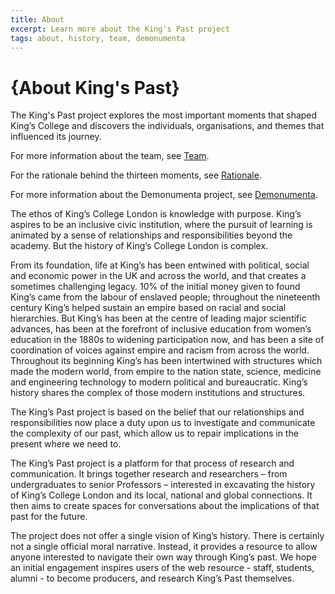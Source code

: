 ```yaml
---
title: About
excerpt: Learn more about the King's Past project
tags: about, history, team, demonumenta
---
```


# {About King's Past}

The King's Past project explores the most important moments that shaped
King’s College and discovers the individuals, organisations, and themes that
influenced its journey.

For more information about the team, see [Team](about/team).

For the rationale behind the thirteen moments, see
[Rationale](about/rationale).

For more information about the Demonumenta project, see
[Demonumenta](about/demonumenta).


The ethos of King’s College London is knowledge with purpose. King’s aspires to be an inclusive civic institution, where the pursuit of learning is animated by a sense of relationships and responsibilities beyond the academy. But the history of King’s College London is complex. 

From its foundation, life at King’s has been entwined with political, social and economic power in the UK and across the world, and that creates a sometimes challenging legacy. 10% of the initial money given to found King’s came from the labour of enslaved people; throughout the nineteenth century King’s helped sustain an empire based on racial and social hierarchies. But King’s has been at the centre of leading major scientific advances, has been at the forefront of inclusive education from women’s education in the 1880s to widening participation now, and has been a site of coordination of voices against empire and racism from across the world.  Throughout its beginning King’s has been intertwined with structures which made the modern world, from empire to the nation state, science, medicine and engineering technology to modern political and bureaucratic. King’s history shares the complex of those modern institutions and structures.

The King’s Past project is based on the belief that our relationships and responsibilities now place a duty upon us to investigate and communicate the complexity of our past, which allow us to repair implications in the present where we need to. 

The King’s Past project is a platform for that process of research and communication. It brings together research and researchers – from undergraduates to senior Professors – interested in excavating the history of King’s College London and its local, national and global connections. It then aims to create spaces for conversations about the implications of that past for the future. 

The project does not offer a single vision of King’s history. There is certainly not a single official moral narrative. Instead, it provides a resource to allow anyone interested to navigate their own way through King’s past. We hope an initial engagement inspires users of the web resource - staff, students, alumni - to become producers, and research King’s Past themselves.
